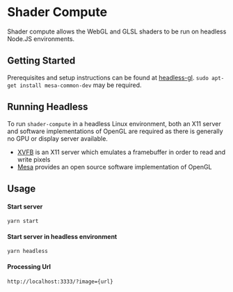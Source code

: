 # Shader Compute

Shader compute allows the WebGL and GLSL shaders to be run on headless Node.JS environments.

## Getting Started

Prerequisites and setup instructions can be found at [headless-gl](https://github.com/stackgl/headless-gl).  ```sudo apt-get install mesa-common-dev``` may be required.

## Running Headless

To run `shader-compute` in a headless Linux environment, both an X11 server and software implementations of OpenGL are required as there is generally no GPU or display server available.

* [XVFB](https://www.x.org/releases/X11R7.7/doc/man/man1/Xvfb.1.xhtml) is an X11 server which emulates a framebuffer in order to read and write pixels
* [Mesa](https://www.mesa3d.org/intro.html) provides an open source software implementation of OpenGL

## Usage

#### Start server 
`yarn start`

#### Start server in headless environment 
`yarn headless`

#### Processing Url
`http://localhost:3333/?image={url}`
